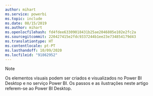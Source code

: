 ```yaml
---
author: mihart
ms.service: powerbi
ms.topic: include
ms.date: 08/15/2019
ms.author: mihart
ms.openlocfilehash: fd4fdee63309018431b25ae2046805e102e2fc2a
ms.sourcegitcommit: 220427415e2fdc9337244b1ee23e734854179d43
ms.translationtype: HT
ms.contentlocale: pt-PT
ms.lasthandoff: 10/09/2020
ms.locfileid: "91862952"
---
```

>[!NOTE]
>Os elementos visuais podem ser criados e visualizados no Power BI Desktop e no serviço Power BI. Os passos e as ilustrações neste artigo referem-se ao Power BI Desktop. 
